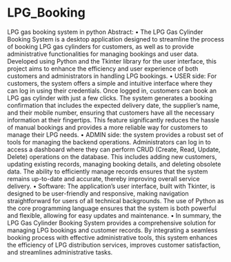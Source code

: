 # LPG_Booking
LPG gas booking system in python
Abstract:
• The LPG Gas Cylinder Booking System is a desktop application designed to streamline the process of booking LPG gas cylinders for customers, as well as to provide administrative functionalities for managing bookings and user data. Developed using Python and the Tkinter library for the user interface, this project aims to enhance the efficiency and user experience of both customers and administrators in handling LPG bookings.
• USER side: For customers, the system offers a simple and intuitive interface where they can log in using their credentials. Once logged in, customers can book an LPG gas cylinder with just a few clicks. The system generates a booking confirmation that includes the expected delivery
date, the supplier’s name, and their mobile number, ensuring that customers have all the necessary information at their fingertips. This feature significantly reduces the hassle of manual bookings and provides a more reliable way for customers to manage their LPG needs.
• ADMIN side: the system provides a robust set of tools for managing the backend operations. Administrators can log in to access a dashboard where they can perform CRUD (Create, Read, Update, Delete) operations on the database. This includes adding new customers, updating existing records, managing booking details, and deleting obsolete data. The ability to efficiently manage records ensures that the system remains up-to-date and accurate, thereby improving overall service delivery.
• Software: The application’s user interface, built with Tkinter, is designed to be user-friendly and responsive, making navigation straightforward for users of all technical backgrounds. The use of Python as the core programming language ensures that the system is both powerful and flexible, allowing for easy updates and maintenance.
• In summary, the LPG Gas Cylinder Booking System provides a comprehensive solution for managing LPG bookings and customer records. By integrating a seamless booking process with effective administrative tools, this system enhances the efficiency of LPG distribution 
services, improves customer satisfaction, and streamlines administrative tasks.
